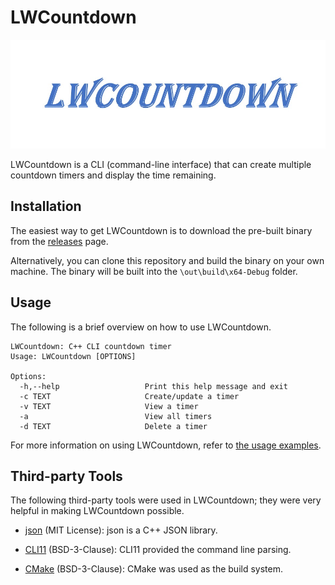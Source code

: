 # LWCountdown

![LWCountdown logo](docs/LWCountdown.jpg)

LWCountdown is a CLI (command-line interface) that can create multiple countdown
timers and display the time remaining.

## Installation

The easiest way to get LWCountdown is to download the pre-built binary from the
[releases](https://github.com/leeway64/LWCountdown/releases) page.

Alternatively, you can clone this repository and build the binary on your own machine. The binary
will be built into the `\out\build\x64-Debug` folder.


## Usage

The following is a brief overview on how to use LWCountdown.

```
LWCountdown: C++ CLI countdown timer
Usage: LWCountdown [OPTIONS]

Options:
  -h,--help                   Print this help message and exit
  -c TEXT                     Create/update a timer
  -v TEXT                     View a timer
  -a                          View all timers
  -d TEXT                     Delete a timer
```

For more information on using LWCountdown, refer to [the usage examples](docs/README.md).

## Third-party Tools

The following third-party tools were used in LWCountdown; they were very helpful in making
LWCountdown possible.

- [json](https://github.com/nlohmann/json) (MIT License): json is a C++ JSON library.

- [CLI11](https://github.com/CLIUtils/CLI11) (BSD-3-Clause): CLI11 provided the command line parsing.

- [CMake](https://cmake.org/) (BSD-3-Clause): CMake was used as the build system.
